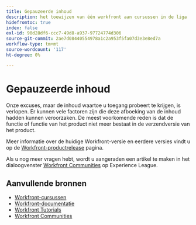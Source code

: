 ```yaml
---
title: Gepauzeerde inhoud
description: het toewijzen van één werkfront aan cursussen in de liga
hidefromtoc: true
index: false
exl-id: 90d28df6-ccc7-49d8-a937-97724774d306
source-git-commit: 2ae7d08440554978a1c2a953f5fa07d3e3e8ed7a
workflow-type: tm+mt
source-wordcount: '117'
ht-degree: 0%

---
```


# Gepauzeerde inhoud

Onze excuses, maar de inhoud waartoe u toegang probeert te krijgen, is verlopen.  Er kunnen vele factoren zijn die deze afboeking van de inhoud hadden kunnen veroorzaken. De meest voorkomende reden is dat de functie of functie van het product niet meer bestaat in de verzendversie van het product.

Meer informatie over de huidige Workfront-versie en eerdere versies vindt u op de [Workfront-productrelease](https://experienceleague.adobe.com/docs/workfront/using/product-announcements/product-releases/product-releases.html) pagina.

Als u nog meer vragen hebt, wordt u aangeraden een artikel te maken in het dialoogvenster [Workfront Communities](https://experienceleaguecommunities.adobe.com/t5/workfront/ct-p/workfront) op Experience League.

## Aanvullende bronnen

* [Workfront-cursussen](https://experienceleague.adobe.com/?lang=en&amp;Solution=Workfront#courses)
* [Workfront-documentatie](https://experienceleague.adobe.com/docs/workfront.html)
* [Workfront Tutorials](https://experienceleague.adobe.com/docs/workfront-learn/tutorials-workfront/home.html)
* [Workfront Communities](https://experienceleaguecommunities.adobe.com/t5/workfront/ct-p/workfront)
